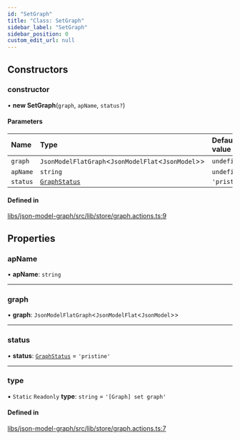 ```yaml
---
id: "SetGraph"
title: "Class: SetGraph"
sidebar_label: "SetGraph"
sidebar_position: 0
custom_edit_url: null
---
```


## Constructors

### constructor

• **new SetGraph**(`graph`, `apName`, `status?`)

#### Parameters

| Name | Type | Default value |
| :------ | :------ | :------ |
| `graph` | `JsonModelFlatGraph`<`JsonModelFlat`<`JsonModel`\>\> | `undefined` |
| `apName` | `string` | `undefined` |
| `status` | [`GraphStatus`](../modules#graphstatus) | `'pristine'` |

#### Defined in

[libs/json-model-graph/src/lib/store/graph.actions.ts:9](https://github.com/cognizone/ng-cognizone/blob/861cbad/libs/json-model-graph/src/lib/store/graph.actions.ts#L9)

## Properties

### apName

• **apName**: `string`

___

### graph

• **graph**: `JsonModelFlatGraph`<`JsonModelFlat`<`JsonModel`\>\>

___

### status

• **status**: [`GraphStatus`](../modules#graphstatus) = `'pristine'`

___

### type

▪ `Static` `Readonly` **type**: `string` = `'[Graph] set graph'`

#### Defined in

[libs/json-model-graph/src/lib/store/graph.actions.ts:7](https://github.com/cognizone/ng-cognizone/blob/861cbad/libs/json-model-graph/src/lib/store/graph.actions.ts#L7)
